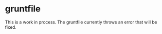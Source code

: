 # gruntfile

This is a work in process. The gruntfile currently throws an error that will be fixed.
